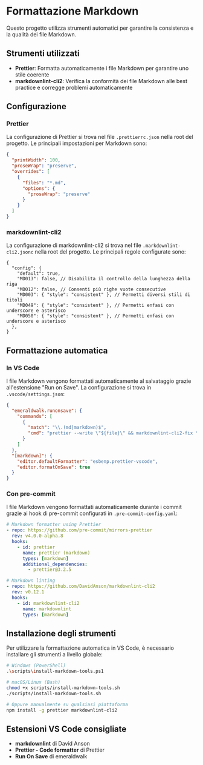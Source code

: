 # Formattazione Markdown

Questo progetto utilizza strumenti automatici per garantire la consistenza e la qualità dei file Markdown.

## Strumenti utilizzati

- **Prettier**: Formatta automaticamente i file Markdown per garantire uno stile coerente
- **markdownlint-cli2**: Verifica la conformità dei file Markdown alle best practice e corregge problemi automaticamente

## Configurazione

### Prettier

La configurazione di Prettier si trova nel file `.prettierrc.json` nella root del progetto. Le principali impostazioni per Markdown sono:

```json
{
  "printWidth": 100,
  "proseWrap": "preserve",
  "overrides": [
    {
      "files": "*.md",
      "options": {
        "proseWrap": "preserve"
      }
    }
  ]
}
```

### markdownlint-cli2

La configurazione di markdownlint-cli2 si trova nel file `.markdownlint-cli2.jsonc` nella root del progetto. Le principali regole configurate sono:

```jsonc
{
  "config": {
    "default": true,
    "MD013": false, // Disabilita il controllo della lunghezza della riga
    "MD012": false, // Consenti più righe vuote consecutive
    "MD003": { "style": "consistent" }, // Permetti diversi stili di titoli
    "MD049": { "style": "consistent" }, // Permetti enfasi con underscore e asterisco
    "MD050": { "style": "consistent" }, // Permetti enfasi con underscore e asterisco
  },
}
```

## Formattazione automatica

### In VS Code

I file Markdown vengono formattati automaticamente al salvataggio grazie all'estensione "Run on Save". La configurazione si trova in `.vscode/settings.json`:

```json
{
  "emeraldwalk.runonsave": {
    "commands": [
      {
        "match": "\\.(md|markdown)$",
        "cmd": "prettier --write \"${file}\" && markdownlint-cli2-fix \"${file}\""
      }
    ]
  },
  "[markdown]": {
    "editor.defaultFormatter": "esbenp.prettier-vscode",
    "editor.formatOnSave": true
  }
}
```

### Con pre-commit

I file Markdown vengono formattati automaticamente durante i commit grazie ai hook di pre-commit configurati in `.pre-commit-config.yaml`:

```yaml
# Markdown formatter using Prettier
- repo: https://github.com/pre-commit/mirrors-prettier
  rev: v4.0.0-alpha.8
  hooks:
    - id: prettier
      name: prettier (markdown)
      types: [markdown]
      additional_dependencies:
        - prettier@3.2.5

# Markdown linting
- repo: https://github.com/DavidAnson/markdownlint-cli2
  rev: v0.12.1
  hooks:
    - id: markdownlint-cli2
      name: markdownlint
      types: [markdown]
```

## Installazione degli strumenti

Per utilizzare la formattazione automatica in VS Code, è necessario installare gli strumenti a livello globale:

```bash
# Windows (PowerShell)
.\scripts\install-markdown-tools.ps1

# macOS/Linux (Bash)
chmod +x scripts/install-markdown-tools.sh
./scripts/install-markdown-tools.sh

# Oppure manualmente su qualsiasi piattaforma
npm install -g prettier markdownlint-cli2
```

## Estensioni VS Code consigliate

- **markdownlint** di David Anson
- **Prettier - Code formatter** di Prettier
- **Run On Save** di emeraldwalk
